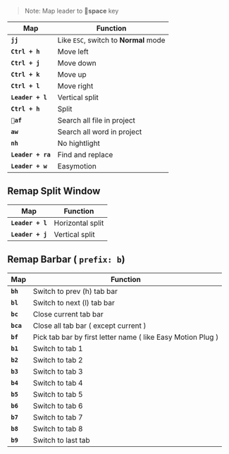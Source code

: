 > Note: Map leader to **space** key

| Map | Function |
|--|--|
|**`jj`**| Like `ESC`, switch to **Normal** mode |
| **`Ctrl + h`** | Move left |
| **`Ctrl + j`** | Move down |
| **`Ctrl + k`** | Move up |
| **`Ctrl + l`** | Move right |
| **`Leader + l`** | Vertical split |
| **`Ctrl + h`** | Split |
| **`af`** | Search all file in project |
| **`aw`** | Search all word in project |
| **`nh`** | No hightlight |
| **`Leader + ra`** | Find and replace |
| **`Leader + w`** | Easymotion |

## Remap Split Window
| Map | Function |
|--|--|
| **`Leader + l`** | Horizontal split |
| **`Leader + j`** | Vertical split |

## Remap Barbar ( `prefix: b`)
| Map | Function |
|--|--|
|**`bh`**| Switch to prev (h) tab bar |
|**`bl`**| Switch to next (l) tab bar |
|**`bc`**| Close current tab bar |
|**`bca`**| Close all tab bar ( except current ) |
|**`bf`**| Pick tab bar by first letter name ( like Easy Motion Plug ) |
|**`b1`**| Switch to tab 1 |
|**`b2`**| Switch to tab 2 |
|**`b3`**| Switch to tab 3 |
|**`b4`**| Switch to tab 4 |
|**`b5`**| Switch to tab 5 |
|**`b6`**| Switch to tab 6 |
|**`b7`**| Switch to tab 7 |
|**`b8`**| Switch to tab 8 |
|**`b9`**| Switch to last tab |